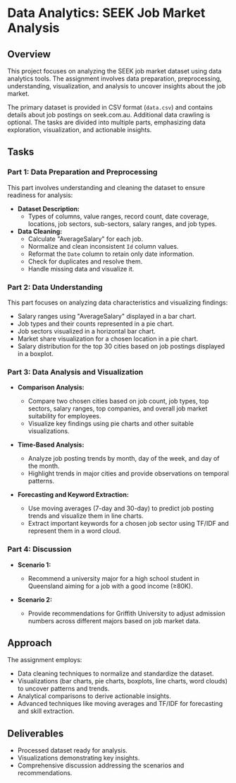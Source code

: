 
# Data Analytics: SEEK Job Market Analysis

## Overview
This project focuses on analyzing the SEEK job market dataset using data analytics tools. The assignment involves data preparation, preprocessing, understanding, visualization, and analysis to uncover insights about the job market.

The primary dataset is provided in CSV format (`data.csv`) and contains details about job postings on seek.com.au. Additional data crawling is optional. The tasks are divided into multiple parts, emphasizing data exploration, visualization, and actionable insights.

## Tasks

### Part 1: Data Preparation and Preprocessing
This part involves understanding and cleaning the dataset to ensure readiness for analysis:
- **Dataset Description:**
  - Types of columns, value ranges, record count, date coverage, locations, job sectors, sub-sectors, salary ranges, and job types.
- **Data Cleaning:**
  - Calculate "AverageSalary" for each job.
  - Normalize and clean inconsistent `Id` column values.
  - Reformat the `Date` column to retain only date information.
  - Check for duplicates and resolve them.
  - Handle missing data and visualize it.

### Part 2: Data Understanding
This part focuses on analyzing data characteristics and visualizing findings:
- Salary ranges using "AverageSalary" displayed in a bar chart.
- Job types and their counts represented in a pie chart.
- Job sectors visualized in a horizontal bar chart.
- Market share visualization for a chosen location in a pie chart.
- Salary distribution for the top 30 cities based on job postings displayed in a boxplot.

### Part 3: Data Analysis and Visualization
- **Comparison Analysis:**
  - Compare two chosen cities based on job count, job types, top sectors, salary ranges, top companies, and overall job market suitability for employees.
  - Visualize key findings using pie charts and other suitable visualizations.

- **Time-Based Analysis:**
  - Analyze job posting trends by month, day of the week, and day of the month.
  - Highlight trends in major cities and provide observations on temporal patterns.

- **Forecasting and Keyword Extraction:**
  - Use moving averages (7-day and 30-day) to predict job posting trends and visualize them in line charts.
  - Extract important keywords for a chosen job sector using TF/IDF and represent them in a word cloud.

### Part 4: Discussion
- **Scenario 1:**
  - Recommend a university major for a high school student in Queensland aiming for a job with a good income (≥80K).

- **Scenario 2:**
  - Provide recommendations for Griffith University to adjust admission numbers across different majors based on job market data.

## Approach
The assignment employs:
- Data cleaning techniques to normalize and standardize the dataset.
- Visualizations (bar charts, pie charts, boxplots, line charts, word clouds) to uncover patterns and trends.
- Analytical comparisons to derive actionable insights.
- Advanced techniques like moving averages and TF/IDF for forecasting and skill extraction.

## Deliverables
- Processed dataset ready for analysis.
- Visualizations demonstrating key insights.
- Comprehensive discussion addressing the scenarios and recommendations.
